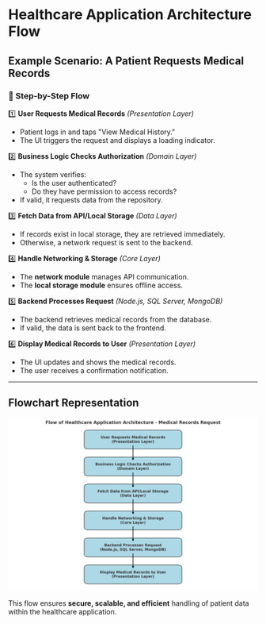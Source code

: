 # Healthcare Application Architecture Flow

## Example Scenario: A Patient Requests Medical Records

### **📌 Step-by-Step Flow**

1️⃣ **User Requests Medical Records** *(Presentation Layer)*
   - Patient logs in and taps "View Medical History."
   - The UI triggers the request and displays a loading indicator.

2️⃣ **Business Logic Checks Authorization** *(Domain Layer)*
   - The system verifies:
     - Is the user authenticated?
     - Do they have permission to access records?
   - If valid, it requests data from the repository.

3️⃣ **Fetch Data from API/Local Storage** *(Data Layer)*
   - If records exist in local storage, they are retrieved immediately.
   - Otherwise, a network request is sent to the backend.

4️⃣ **Handle Networking & Storage** *(Core Layer)*
   - The **network module** manages API communication.
   - The **local storage module** ensures offline access.

5️⃣ **Backend Processes Request** *(Node.js, SQL Server, MongoDB)*
   - The backend retrieves medical records from the database.
   - If valid, the data is sent back to the frontend.

6️⃣ **Display Medical Records to User** *(Presentation Layer)*
   - The UI updates and shows the medical records.
   - The user receives a confirmation notification.

---

## **Flowchart Representation**

![Flowchart](https://github.com/ChMeghana/Documentation/blob/main/output%20(8).png)

This flow ensures **secure, scalable, and efficient** handling of patient data within the healthcare application.
